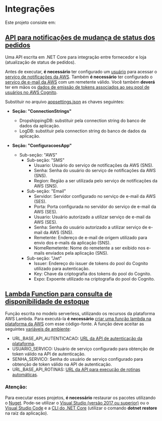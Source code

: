 # Integrações

Este projeto consiste em: 

## [API para notificações de mudança de status dos pedidos](./Integracoes/Yagohf.PUC.Integracoes.Api)

Uma API escrita em .NET Core para integração entre fornecedor e loja (atualização de status de pedidos).

Antes de executar, **é necessário** ter configurado um [usuário](https://docs.aws.amazon.com/sns/latest/dg/UsingIAMwithSNS.html#keys) para acessar o [serviço de notificações da AWS](https://aws.amazon.com/pt/sns/).
Também **é necessário** ter configurado o [serviço de e-mail da AWS](https://aws.amazon.com/pt/ses) com um remetente válido.
Você também **deverá** ter em mãos os [dados de emissão de tokens associados ao seu pool de usuários no AWS Cognito](https://forums.aws.amazon.com/thread.jspa?threadID=254135).

Substituir no arquivo [appsettings.json](./Integracoes/Yagohf.PUC.Integracoes.Api/appsettings.json) as chaves seguintes:

- **Seção: "ConnectionStrings"**
  - DropshippingDB: substituir pela connection string do banco de dados da aplicação.
  - LogDB: substituir pela connection string do banco de dados da aplicação.

- **Seção: "ConfiguracoesApp"**
  - Sub-seção: "AWS"
    - Sub-seção: "SMS"
      - Usuario: Usuário do serviço de notificações da AWS (SNS).
      - Senha: Senha do usuário do serviço de notificações da AWS (SNS).
      - Region: Região a ser utilizada pelo serviço de notificações da AWS (SNS).
    - Sub-seção: "Email"
      - Servidor: Servidor configurado no serviço de e-mail da AWS (SES).
      - Porta: Porta configurada no servidor do serviço de e-mail da AWS (SES).
      - Usuario: Usuário autorizado a utilizar serviço de e-mail da AWS (SES).
      - Senha: Senha do usuário autorizado a utilizar serviço de e-mail da AWS  (SNS).
      - Remetente: Endereço de e-mail de origem utilizado para envio dos e-mails da aplicação (SNS).
      - NomeRemetente: Nome do remetente a ser exibido nos e-mails enviados pela aplicação (SNS).
    - Sub-seção: "Jwt"
      - Issuer: Endereço do issuer de tokens do pool do Cognito utilizado para autenticação.
      - Key: Chave da criptografia dos tokens do pool do Cognito.
      - Expo: Expoente utilizado na criptografia do pool do Cognito.
  
## [Lambda Function para consulta de disponibilidade de estoque](./Integracoes/Yagohf.PUC.Integracoes.ConsultarEstoque)
  
Função escrita no modelo serverless, utilizando os recursos da plataforma AWS Lambda. Para executá-la **é necessário** [criar uma função lambda na plataforma da AWS](https://aws.amazon.com/pt/lambda/) com esse código-fonte. A função deve aceitar as seguintes [variáveis de ambiente](https://docs.aws.amazon.com/lambda/latest/dg/env_variables.html):
- URL_BASE_API_AUTENTICACAO: [URL da API de autenticação da plataforma](./Autenticacao/Yagohf.PUC.Autenticacao.Web/Controllers/UsuariosController.cs).
- USUARIO_SERVICO: Usuário de serviço configurado para obtenção de token válido na API de autenticação.
- SENHA_SERVICO: Senha do usuário de serviço configurado para obtenção de token válido na API de autenticação.
- URL_BASE_API_ROTINAS: [URL da API para execução de rotinas automáticas](./Integracoes/Yagohf.PUC.Integracoes.Api/Controllers/RotinasController.cs).

### Atenção:
Para executar esses projetos, **é necessário** restaurar os pacotes utilizando o [Nuget](https://www.nuget.org/). Pode-se utilizar o [Visual Studio (versão 2017 ou superior)](https://visualstudio.microsoft.com/pt-br/vs/community/) ou o [Visual Studio Code](https://code.visualstudio.com/) e a [CLI do .NET Core](https://docs.microsoft.com/pt-br/dotnet/core/tools/?tabs=netcore2x) (utilizar o comando **dotnet restore** na raíz da aplicação).
